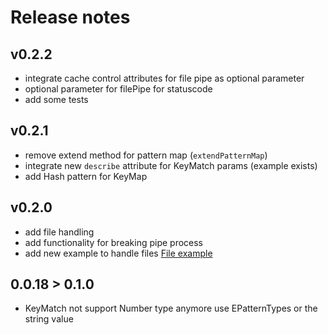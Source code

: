 # Release notes

## v0.2.2
- integrate cache control attributes for file pipe as optional parameter
- optional parameter for filePipe for statuscode
- add some tests

## v0.2.1
- remove extend method for pattern map (`extendPatternMap`)
- integrate new `describe` attribute for KeyMatch params (example exists)
- add Hash pattern for KeyMap

## v0.2.0
- add file handling
- add functionality for breaking pipe process
- add new example to handle files [File example](https://deno.land/x/deno_api_server/example/static-file.ts)


## 0.0.18 > 0.1.0
- KeyMatch not support Number type anymore use EPatternTypes or the string value